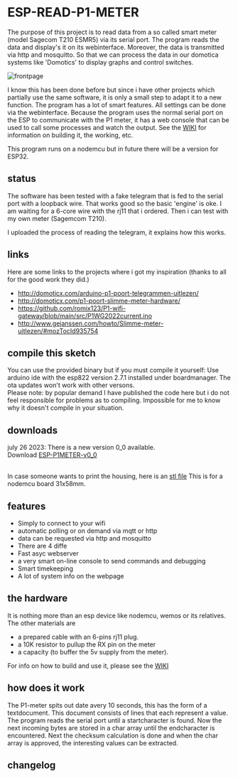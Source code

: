 # ESP-READ-P1-METER

The purpose of this project is to read data from a so called smart meter (model Sagecom T210 ESMR5) via its serial port. The program reads the data and display's it on its webinterface. Moreover,  the data is transmitted via http and mosquitto. So that we can process the data in our domotica systems like 'Domotics' to display graphs and control switches.<br>

![frontpage](https://github.com/patience4711/ESP-READ-P1-METER/assets/12282915/bb65cf1f-f6bf-4e1c-ae48-c379628f3a7a)<br>

I know this has been done before but since i have other projects which partially use the same software, it is only a small step to adapt it to a new function. 
The program has a lot of smart features. All settings can be done via the webinterface. Because the program uses the normal serial port on the ESP to communicate with the P1 meter, it has a web console that can be used to call some processes and watch the output. 
See the [WIKI](https://github.com/patience4711/ESP-READ-P1-METER/wiki/GENERAL) for information on building it, the working, etc. 

This program runs on a nodemcu but in future there will be a version for ESP32.

## status
The software has been tested with a fake telegram that is fed to the serial port with a loopback wire. That works good so the basic 'engine' is oke. I am waiting for a 6-core wire with the rj11 that i ordered. Then i can test with my own meter (Sagemcom T210).

I uploaded the process of reading the telegram, it explains how this works.

## links
Here are some links to the projects where i got my inspiration (thanks to all for the good work they did.)
 * http://domoticx.com/arduino-p1-poort-telegrammen-uitlezen/
 * http://domoticx.com/p1-poort-slimme-meter-hardware/
 * https://github.com/romix123/P1-wifi-gateway/blob/main/src/P1WG2022current.ino
 * http://www.gejanssen.com/howto/Slimme-meter-uitlezen/#mozTocId935754

## compile this sketch
You can use the provided binary but if you must compile it yourself: Use arduino ide with the esp822 version 2.7.1 installed under boardmanager. The ota updates won't work with other versons.
<br>Please note: by popular demand I have published the code here but i do not feel responsible for problems as to compiling. Impossible for me to know why it doesn't compile in your situation.

## downloads
july 26 2023: There is a new version 0_0 available.<br> 
Download [ESP-P1METER-v0_0](hn)<br>

<br>In case someone wants to print the housing, here is an [stl file](https://github.com/patience4711/read-APSystems-YC600-QS1-DS3/blob/main/ESP-ECU-housing.zip)
This is for a nodemcu board 31x58mm.

## features
- Simply to connect to your wifi
- automatic polling or on demand via mqtt or http
- data can be requested via http and mosquitto
- There are 4 diffe
- Fast asyc webserver
- a very smart on-line console to send commands and debugging
- Smart timekeeping
- A lot of system info on the webpage

## the hardware
It is nothing more than an esp device like nodemcu, wemos or its relatives. The other materials are
- a prepared cable with an 6-pins rj11 plug.
- a 10K resistor to pullup the RX pin on the meter
- a capacity (to buffer the 5v supply from the meter).

For info on how to build and use it, please see the <a href='https://github.com/patience4711/read-APSystems-YC600-QS1-DS3/wiki'>WIKI</a>

## how does it work
The P1-meter spits out date avery 10 seconds, this has the form of a textdocument. This document consists of lines that each represent a value.
The program reads the serial port until a startcharacter is found. Now the next incoming bytes are stored in a char array until the endcharacter is encountered. 
Next the checksum calculation is done and when the char array is approved, the interesting values can be extracted.

## changelog ##
